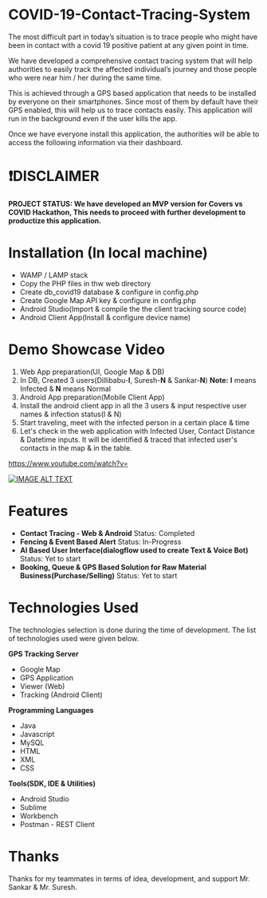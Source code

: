 # COVID-19-Contact-Tracing-System
The most difficult part in today’s  situation is to trace people who  might have been in contact with a  covid 19 positive patient at any  given point in time.

We have developed a  comprehensive contact tracing  system that will help authorities to easily track the affected  individual’s journey and those  people who were near him / her  during the same time.

This is achieved through a GPS based  application that needs to be installed by  everyone on their smartphones. Since most  of them by default have their GPS enabled,  this will help us to trace contacts easily. This  application will run in the background even  if the user kills the app.

Once we have everyone install this  application, the authorities will be able to  access the following information via their  dashboard.

# ❗️**DISCLAIMER**
**PROJECT STATUS: We have developed an MVP version for Covers vs COVID Hackathon, This needs to proceed with further development to productize this application.**

# Installation (In local machine)
- WAMP / LAMP stack
- Copy the PHP files in thw web directory
- Create db_covid19 database & configure in config.php
- Create Google Map API key & configure in config.php
- Android Studio(Import & compile the the client tracking source code)
- Android Client App(Install & configure device name)

# Demo Showcase Video
1) Web App preparation(UI, Google Map & DB)
2) In DB, Created 3 users(Dillibabu-**I**, Suresh-**N** & Sankar-**N**)  **Note:** **I** means Infected & **N** means Normal
3) Android App preparation(Mobile Client App)
4) Install the android client app in all the 3 users & input respective user names & infection status(I & N)
5) Start traveling, meet with the infected person in a certain place & time
6) Let's check in the web application with Infected User, Contact Distance & Datetime inputs. It will be identified & traced that infected user's contacts in the map & in the table.


https://www.youtube.com/watch?v=

[![IMAGE ALT TEXT](http://img.youtube.com/vi/ouVc6szvl00/0ssa.jpg)](http://www.youtube.com/watch?v= "COVID-19 Contact Tracing System")

# Features
* **Contact Tracing - Web & Android** Status: Completed
* **Fencing & Event Based Alert** Status: In-Progress
* **AI Based User Interface(dialogflow used to create Text & Voice Bot)** Status: Yet to start
* **Booking, Queue & GPS Based Solution for Raw Material Business(Purchase/Selling)** Status: Yet to start

# Technologies Used

The technologies selection is done during the time of development. The list of technologies used were given below.

**GPS Tracking Server**
- Google Map
- GPS Application
- Viewer (Web)
- Tracking (Android Client)

**Programming Languages**
- Java
- Javascript
- MySQL
- HTML
- XML
- CSS

**Tools(SDK, IDE & Utilities)**
- Android Studio
- Sublime
- Workbench
- Postman - REST Client

# Thanks
Thanks for my teammates in terms of idea, development, and support Mr. Sankar & Mr. Suresh.
